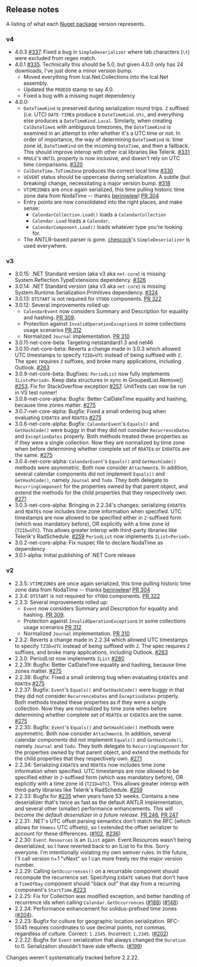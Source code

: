 ## Release notes

A listing of what each [Nuget package](https://www.nuget.org/packages/Ical.Net) version represents.

### v4
* 4.0.3 [#337](https://github.com/rianjs/ical.net/issues/337). Fixed a bug in `SimpleDeserializer` where tab characters (`\t`) were excluded from regex match.
* 4.0.1 [#335](https://github.com/rianjs/ical.net/issues/335). Technically this should be 5.0, but given 4.0.0 only has 24 downloads, I've just done a minor version bump.
  * Moved everything from Ical.Net.Collections into the Ical.Net assembly.
  * Updated the `PRODID` stamp to say 4.0.
  * Fixed a bug with a missing nuget dependency
* 4.0.0:
  * `DateTimeKind` is preserved during serialization round trips. `Z` suffixed (i.e. UTC) `DATE-TIME`s produce a `DateTimeKind.Utc`, and everything else produces a `DateTimeKind.Local`. Similarly, when creating `CalDateTime`s with ambiguous timezones, the `DateTimeKind` is examined in an attempt to infer whether it's a UTC time or not. In order of importance, the way of determining `DateTimeKind` is: time zone id, `DateTimeKind` on the incoming `DateTime`, and then a fallback. This should improve interop with other ical libraries like Telerik. [#331](https://github.com/rianjs/ical.net/issues/331)
  * `RRULE`'s `UNTIL` property is now inclusive, and doesn't rely on UTC time comparisons. [#320](https://github.com/rianjs/ical.net/issues/320)
  * `CalDateTime.ToTimeZone` produces the correct local time [#330](https://github.com/rianjs/ical.net/issues/330)
  * `VEVENT` status should be uppercase during serialization. A subtle (but breaking) change, necessitating a major version bump. [#318](https://github.com/rianjs/ical.net/issues/318)
  * `VTIMEZONE`s are once again serialized, this time pulling historic time zone data from NodaTime -- thanks [beriniwlew](https://github.com/beriniwlew)! [PR 304](https://github.com/rianjs/ical.net/pull/304)
  * Entry points are now consolidated into the right places, and make sense:
    * `CalendarCollection.Load()` loads a `CalendarCollection`
    * `Calendar.Load` loads a `Calendar`.
    * `CalendarComponent.Load()` loads whatever type you're looking for.
  * The ANTLR-based parser is gone. [chescock](https://github.com/beriniwlew)'s `SimpleDeserializer` is used everywhere.

### v3
* 3.0.15: .NET Standard version (aka v3 aka `net-core`) is missing System.Reflection.TypeExtensions dependency. [#326](https://github.com/rianjs/ical.net/issues/326)
* 3.0.14: .NET Standard version (aka v3 aka `net-core`) is missing System.Runtime.Serialization.Primitives dependency. [#324](https://github.com/rianjs/ical.net/issues/324)
* 3.0.13: `DTSTART` is not required for `VTODO` components. [PR 322](https://github.com/rianjs/ical.net/pull/322)
* 3.0.12: Several improvements rolled up:
  * `CalendarEvent` now considers Summary and Description for equality and hashing. [PR 309](https://github.com/rianjs/ical.net/pull/309).
  * Protection against `InvalidOperationException`s in some collections usage scenarios [PR 312](https://github.com/rianjs/ical.net/pull/312)
  * Normalized `Journal` implementation. [PR 310](https://github.com/rianjs/ical.net/pull/310)
* 3.0.11-net-core-beta: Targeting netstandard1.3 and net46
* 3.0.10-net-core-beta: Reverts a change made in 3.0.3 which allowed UTC timestamps to specify `TZID=UTC` instead of being suffixed with `Z`. The spec requires `Z` suffixes, and broke many applications, including Outlook. [#263](https://github.com/rianjs/ical.net/issues/263)
* 3.0.9-net-core-beta: Bugfixes: `PeriodList` now fully implements `IList<Period>`. Keep data structures in sync in GroupedList.Remove() [#253](https://github.com/rianjs/ical.net/issues/253). Fix for StackOverflow exception [#257](https://github.com/rianjs/ical.net/issues/257). UnitTests can now be run in VS test runner!
* 3.0.8-net-core-alpha: Bugfix: Better CalDateTime equality and hashing, because time zones matter. [#275](https://github.com/rianjs/ical.net/issues/275)
* 3.0.7-net-core-alpha: Bugfix: Fixed a small ordering bug when evaluating `EXDATE`s and `RDATE`s [#275](https://github.com/rianjs/ical.net/issues/275)
* 3.0.6-net-core-alpha: Bugfix: `CalendarEvent`'s `Equals()` and `GetHashCode()` were buggy in that they did not consider `RecurrenceDates` and `ExceptionDates` properly. Both methods treated these properties as if they were a single collection. Now they are normalized by time zone when before determining whether complete set of `RDATE`s or `EXDATE`s are the same. [#275](https://github.com/rianjs/ical.net/issues/275)
* 3.0.4-net-core-alpha: `CalendarEvent`'s `Equals()` and `GetHashCode()` methods were asymmetric. Both now consider `Attachment`s. In addition, several calendar components did not implement `Equals()` and `GetHashCode()`, namely `Journal` and `Todo`. They both delegate to `RecurringComponent` for the properties owned by that parent object, and extend the methods for the child properties that they respectively own. [#271](https://github.com/rianjs/ical.net/issues/271)
* 3.0.3-net-core-alpha: Bringing in 2.2.34's changes: serializing `EXDATE`s and `RDATE`s now includes time zone information when specified. UTC timestamps are now allowed to be specified either in `Z`-suffixed form (which was mandatory before), OR explicitly with a time zone id (`TZID=UTC`). This allows greater interop with third-party libraries like Telerik's RadSchedule. [#259](https://github.com/rianjs/ical.net/issues/259) `PeriodList` now implements `IList<Period>`.
* 3.0.2-net-core-alpha: Fix nuspec file to declare NodaTime as dependency
* 3.0.1-alpha: Initial publishing of .NET Core release

### v2
* 2.3.5: `VTIMEZONE`s are once again serialized, this time pulling historic time zone data from NodaTime -- thanks [beriniwlew](https://github.com/beriniwlew)! [PR 304](https://github.com/rianjs/ical.net/pull/304)
* 2.3.4: `DTSTART` is not required for `VTODO` components. [PR 322](https://github.com/rianjs/ical.net/pull/322)
* 2.3.3: Several improvements rolled up:
  * `Event` now considers Summary and Description for equality and hashing. [PR 309](https://github.com/rianjs/ical.net/pull/309).
  * Protection against `InvalidOperationException`s in some collections usage scenarios [PR 312](https://github.com/rianjs/ical.net/pull/312)
  * Normalized `Journal` implementation. [PR 310](https://github.com/rianjs/ical.net/pull/310)
* 2.3.2: Reverts a change made in 2.2.34 which allowed UTC timestamps to specify `TZID=UTC` instead of being suffixed with `Z`. The spec requires `Z` suffixes, and broke many applications, including Outlook. [#263](https://github.com/rianjs/ical.net/issues/263)
* 2.3.0: PeriodList now implements `IList` [#280](https://github.com/rianjs/ical.net/issues/280)
* 2.2.39: Bugfix: Better CalDateTime equality and hashing, because time zones matter. [#275](https://github.com/rianjs/ical.net/issues/275)
* 2.2.38: Bugfix: Fixed a small ordering bug when evaluating `EXDATE`s and `RDATE`s [#275](https://github.com/rianjs/ical.net/issues/275)
* 2.2.37: Bugfix: `Event`'s `Equals()` and `GetHashCode()` were buggy in that they did not consider `RecurrenceDates` and `ExceptionDates` properly. Both methods treated these properties as if they were a single collection. Now they are normalized by time zone when before determining whether complete set of `RDATE`s or `EXDATE`s are the same. [#275](https://github.com/rianjs/ical.net/issues/275)
* 2.2.35: Bugfix: `Event`'s `Equals()` and `GetHashCode()` methods were asymmetric. Both now consider `Attachment`s. In addition, several calendar components did not implement `Equals()` and `GetHashCode()`, namely `Journal` and `Todo`. They both delegate to `RecurringComponent` for the properties owned by that parent object, and extend the methods for the child properties that they respectively own. [#271](https://github.com/rianjs/ical.net/issues/271)
* 2.2.34: Serializing `EXDATE`s and `RDATE`s now includes time zone information when specified. UTC timestamps are now allowed to be specified either in `Z`-suffixed form (which was mandatory before), OR explicitly with a time zone id (`TZID=UTC`). This allows greater interop with third-party libraries like Telerik's RadSchedule. [#259](https://github.com/rianjs/ical.net/issues/259)
* 2.2.33: Bugfix for [#235](https://github.com/rianjs/ical.net/issues/235) when years have 53 weeks. Contains a new deserializer that's twice as fast as the default ANTLR implementation, and several other (smaller) performance enhancements. _This will become the default deserializer in a future release._ [PR 246](https://github.com/rianjs/ical.net/pull/246), [PR 247](https://github.com/rianjs/ical.net/pull/247)
* 2.2.31: .NET's UTC offset parsing semantics don't match the RFC (which allows for `hhmmss` UTC offsets), so I extended the offset serializer to account for these differences. ([#102](https://github.com/rianjs/ical.net/issues/102), [#236](https://github.com/rianjs/ical.net/issues/236))
* 2.2.30: `Event.Resources` is an `IList` again. Event.Resources wasn't being deserialized, so I have reverted back to an IList to fix this. Sorry everyone. I'm intentionally violating my own semver rules. In the future, I'll call version n+1 "vNext" so I can more freely rev the major version number.
* 2.2.29: Calling `GetOccurrences()` on a recurrable component should recompute the recurrence set. Specifying `EXDATE` values that don't have a `TimeOfDay` component should "black out" that day from a recurring component's `StartTime`.[#223](https://github.com/rianjs/ical.net/issues/223)
* 2.2.25: Fix for Collection was modified exception, and better handling of recurrence ids when calling `Calendar.GetOccurrences` ([#188](https://github.com/rianjs/ical.net/issues/188)) ([#148](https://github.com/rianjs/ical.net/issues/148))
* 2.2.24: Performance enhancement for solidus-prefixed time zones ([#204](https://github.com/rianjs/ical.net/issues/204)).
* 2.2.23: Bugfix for culture for geographic location serialization. RFC-5545 requires coordinates to use decimal points, not commas, regardless of culture. Correct: `1.2345`. Incorrect: `1,2345`. ([#202](https://github.com/rianjs/ical.net/issues/202))
* 2.2.22: Bugfix for `Event` serialization that always changed the `Duration` to 0. Serialization shouldn't have side effects. ([#199](https://github.com/rianjs/ical.net/issues/199))

Changes weren't systematically tracked before 2.2.22.

